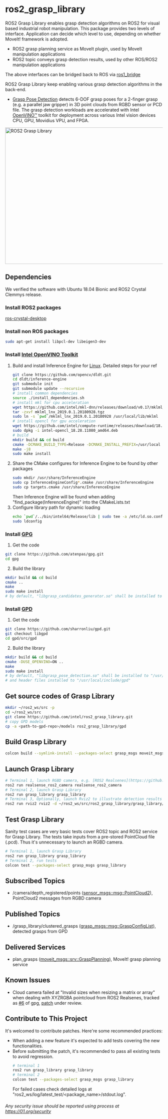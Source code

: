 # ros2_grasp_library
ROS2 Grasp Library enables grasp detection algorithms on ROS2 for visual based industrial robot manipulation. This package provides two levels of interface. Application can decide which level to use, depending on whether MoveIt! framework is adopted.
* ROS2 grasp planning service as MoveIt plugin, used by MoveIt manipulation applications
* ROS2 topic conveys grasp detection results, used by other ROS/ROS2 manipulation applications

The above interfaces can be bridged back to ROS via [ros1_bridge](https://github.com/ros2/ros1_bridge/blob/master/README.md)

ROS2 Grasp Library keep enabling various grasp detection algorithms in the back-end.
- [Grasp Pose Detection](https://github.com/atenpas/gpd) detects 6-DOF grasp poses for a 2-finger grasp (e.g. a parallel jaw gripper) in 3D point clouds from RGBD sensor or PCD file. The grasp detection workloads are accelerated with Intel [OpenVINO™](https://software.intel.com/en-us/openvino-toolkit) toolkit for deployment across various Intel vision devices CPU, GPU, Movidius VPU, and FPGA.

<img src="https://github.com/intel/ros2_grasp_library/blob/master/docs/img/ros2_grasp_library.png" width = "596" height = "436" alt="ROS2 Grasp Library" align=center />


## Dependencies
We verified the software with Ubuntu 18.04 Bionic and ROS2 Crystal Clemmys release.
### Install ROS2 packages
  [ros-crystal-desktop](https://index.ros.org/doc/ros2/Installation/Linux-Install-Debians)

### Install non ROS packages
  ```bash
  sudo apt-get install libpcl-dev libeigen3-dev
  ```

### Install [Intel OpenVINO Toolkit](https://github.com/opencv/dldt)
1. Build and install Inference Engine for [Linux](https://github.com/opencv/dldt/blob/2018/inference-engine/README.md#build-on-linux-systems). Detailed steps for your ref
   ```bash
   git clone https://github.com/opencv/dldt.git
   cd dldt/inference-engine
   git submodule init
   git submodule update --recursive
   # install common dependencies
   source ./install_dependencies.sh
   # install mkl for cpu acceleration
   wget https://github.com/intel/mkl-dnn/releases/download/v0.17/mklml_lnx_2019.0.1.20180928.tgz
   tar -zxvf mklml_lnx_2019.0.1.20180928.tgz
   sudo ln -s `pwd`/mklml_lnx_2019.0.1.20180928 /usr/local/lib/mklml
   # install opencl for gpu acceleration
   wget https://github.com/intel/compute-runtime/releases/download/18.28.11080/intel-opencl_18.28.11080_amd64.deb
   sudo dpkg -i intel-opencl_18.28.11080_amd64.deb
   # build
   mkdir build && cd build
   cmake -DCMAKE_BUILD_TYPE=Release -DCMAKE_INSTALL_PREFIX=/usr/local -DGEMM=MKL -DMKLROOT=/usr/local/lib/mklml -DENABLE_MKL_DNN=ON -DENABLE_CLDNN=ON ..
   make -j8
   sudo make install
   ```
2. Share the CMake configures for Inference Engine to be found by other packages
   ```bash
   sudo mkdir /usr/share/InferenceEngine
   sudo cp InferenceEngineConfig*.cmake /usr/share/InferenceEngine
   sudo cp targets.cmake /usr/share/InferenceEngine
   ```
   Then Inference Engine will be found when adding "find_package(InferenceEngine)" into the CMakeLists.txt
3. Configure library path for dynamic loading
   ```bash
   echo `pwd`/../bin/intel64/Release/lib | sudo tee -a /etc/ld.so.conf.d/openvino.conf
   sudo ldconfig
   ```

### Install [GPG](https://github.com/atenpas/gpg)
1. Get the code
```bash
git clone https://github.com/atenpas/gpg.git
cd gpg
```
2. Build the library
```bash
mkdir build && cd build
cmake ..
make
sudo make install
# by default, "libgrasp_candidates_generator.so" shall be installed to "/usr/local/lib"
```

### Install [GPD](https://github.com/sharronliu/gpd)
1. Get the code
```bash
git clone https://github.com/sharronliu/gpd.git
git checkout libgpd
cd gpd/src/gpd
```
2. Build the library
```bash
mkdir build && cd build
cmake -DUSE_OPENVINO=ON ..
make
sudo make install
# by default, "libgrasp_pose_detection.so" shall be installed to "/usr/local/lib"
# and header files installed to "/usr/local/include/gpd"
```

## Get source codes of Grasp Library
```bash
mkdir ~/ros2_ws/src -p
cd ~/ros2_ws/src
git clone https://github.com/intel/ros2_grasp_library.git
# copy GPD models
cp -a <path-to-gpd-repo>/models ros2_grasp_library/gpd
```

## Build Grasp Library
```bash
colcon build --symlink-install --packages-select grasp_msgs moveit_msgs grasp_library
```

## Launch Grasp Library
```bash
# Terminal 1, launch RGBD camera, e.g. [ROS2 Realsenes](https://github.com/intel/ros2_intel_realsense)
ros2 run realsense_ros2_camera realsense_ros2_camera
# Terminal 2, launch Grasp Library
ros2 run grasp_library grasp_library
# Terminal 3, Optionally, launch Rviz2 to illustrate detection results
ros2 run rviz2 rviz2 -d ~/ros2_ws/src/ros2_grasp_library/grasp_library/rviz2/grasp.rviz
```

## Test Grasp Library
Sanity test cases are very basic tests cover ROS2 topic and ROS2 service for Grasp Library. The tests take inputs from a pre-stored PointCloud file (.pcd). Thus it's unnecessary to launch an RGBD camera.
```bash
# Terminal 1, launch Grasp Library
ros2 run grasp_library grasp_library
# Terminal 2, run tests
colcon test --packages-select grasp_msgs grasp_library
```

## Subscribed Topics
  * /camera/depth_registered/points ([sensor_msgs::msg::PointCloud2](https://github.com/ros2/common_interfaces/blob/master/sensor_msgs/msg/PointCloud2.msg)), PointCloud2 messages from RGBD camera

## Published Topics
  * /grasp_library/clustered_grasps ([grasp_msgs::msg::GraspConfigList](https://github.com/intel/ros2_grasp_library/blob/master/grasp_msgs/msg/GraspConfigList.msg)), detected grasps from GPD

## Delivered Services
  * plan_grasps ([moveit_msgs::srv::GraspPlanning](https://github.com/intel/ros2_grasp_library/blob/master/moveit_msgs_light/srv/GraspPlanning.srv)), MoveIt! grasp planning service

## Known Issues
  * Cloud camera failed at "Invalid sizes when resizing a matrix or array" when dealing with XYZRGBA pointcloud from ROS2 Realsenes, tracked as [#6](https://github.com/atenpas/gpg/issues/6) of gpg, [patch](https://github.com/atenpas/gpg/pull/7) under review.

## Contribute to This Project
  It's welcomed to contribute patches. Here're some recommended practices:
  * When adding a new feature it's expected to add tests covering the new functionalities.
  * Before submitting the patch, it's recommended to pass all existing tests to avoid regression.
    ```bash
    # terminal 1
    ros2 run grasp_library grasp_library
    # terminal 2
    colcon test --packages-select grasp_msgs grasp_library
    ```
    For failed cases check detailed logs at "ros2_ws/log/latest_test/<package_name>/stdout.log".

###### *Any security issue should be reported using process at https://01.org/security*
